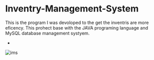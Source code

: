 # Inventry-Management-System
 This is the program I was devoloped to the get the inventris are more eficency. This prohect base with the JAVA programing language and MySQL database management systyem.

-

![ims](https://github.com/user-attachments/assets/5aee57cb-310c-4eef-a642-3078dac36db4)

